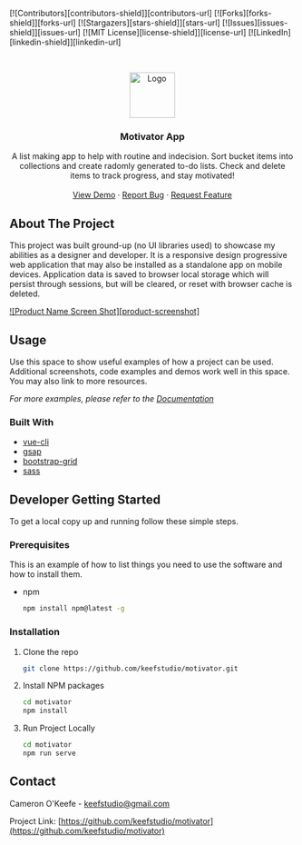 [![Contributors][contributors-shield]][contributors-url]
[![Forks][forks-shield]][forks-url]
[![Stargazers][stars-shield]][stars-url]
[![Issues][issues-shield]][issues-url]
[![MIT License][license-shield]][license-url]
[![LinkedIn][linkedin-shield]][linkedin-url]



<!-- PROJECT LOGO -->
<br />
<p align="center">
  <a href="https://github.com/keefstudio/motivator">
    <img src="icons/checkmark.png" alt="Logo" width="80" height="80">
  </a>

  <h3 align="center">Motivator App</h3>

  <p align="center">
    A list making app to help with routine and indecision.
    Sort bucket items into collections and create radomly
    generated to-do lists. Check and delete items to track
    progress, and stay motivated!
    <br />
    <br />
    <a href="https://motivator.keefstudio.com">View Demo</a>
    ·
    <a href="https://github.com/keefstudio/motivator/issues">Report Bug</a>
    ·
    <a href="https://github.com/keefstudio/motivator/issues">Request Feature</a>
  </p>
</p>



<!-- ABOUT THE PROJECT -->
## About The Project
This project was built ground-up (no UI libraries used) to showcase my abilities as a designer and developer. It is a responsive design progressive web application that may also be installed as a standalone app on mobile devices. Application data is saved to browser local storage which will persist through sessions, but will be cleared, or reset with browser cache is deleted.


[![Product Name Screen Shot][product-screenshot]](https://example.com)

<!-- USAGE EXAMPLES -->
## Usage

Use this space to show useful examples of how a project can be used. Additional screenshots, code examples and demos work well in this space. You may also link to more resources.

_For more examples, please refer to the [Documentation](https://example.com)_



### Built With

* [vue-cli]()
* [gsap]()
* [bootstrap-grid]()
* [sass]()



<!-- GETTING STARTED -->
## Developer Getting Started

To get a local copy up and running follow these simple steps.

### Prerequisites

This is an example of how to list things you need to use the software and how to install them.
* npm
  ```sh
  npm install npm@latest -g
  ```

### Installation

1. Clone the repo
   ```sh
   git clone https://github.com/keefstudio/motivator.git
   ```
2. Install NPM packages
   ```sh
   cd motivator
   npm install
   ```
3. Run Project Locally
   ```sh
   cd motivator
   npm run serve
   ```

<!-- CONTACT -->
## Contact

Cameron O'Keefe - keefstudio@gmail.com

Project Link: [https://github.com/keefstudio/motivator](https://github.com/keefstudio/motivator)